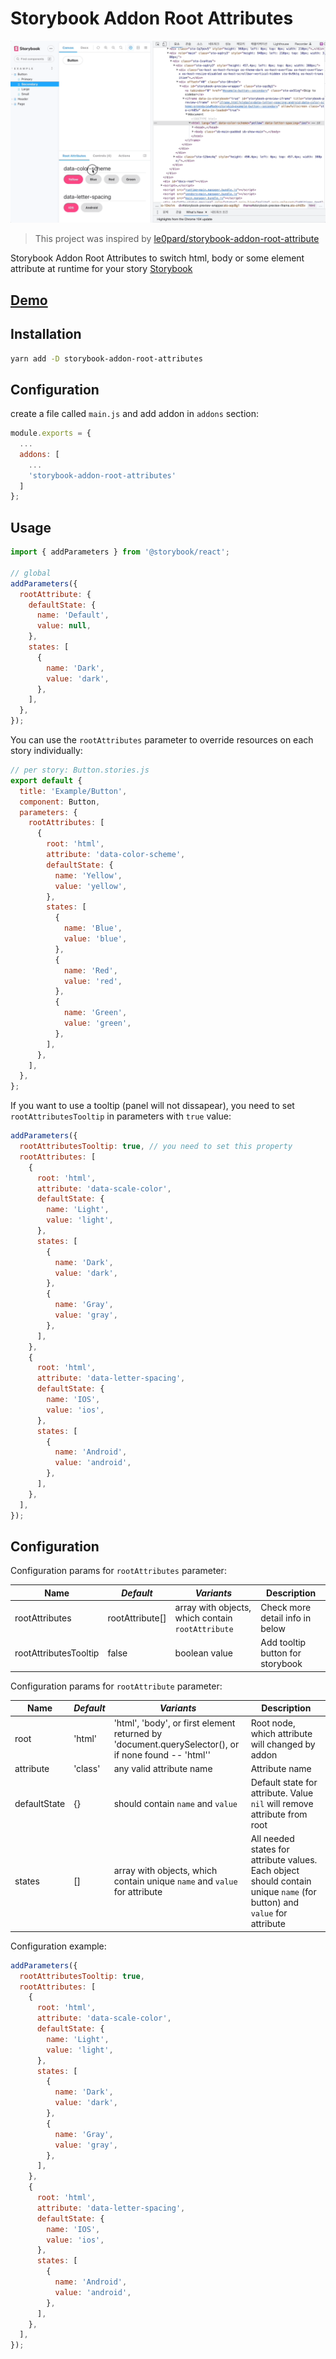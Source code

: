 # Storybook Addon Root Attributes

![demo](/assets/demo.gif)

> This project was inspired by [le0pard/storybook-addon-root-attribute](https://github.com/le0pard/storybook-addon-root-attribute)

Storybook Addon Root Attributes to switch html, body or some element attribute at runtime for your story [Storybook](https://storybook.js.org)

## [Demo](https://storybook-addon-root-attributes.vercel.app/)

## Installation

```sh
yarn add -D storybook-addon-root-attributes
```

## Configuration

create a file called `main.js` and add addon in `addons` section:

```js
module.exports = {
  ...
  addons: [
    ...
    'storybook-addon-root-attributes'
  ]
};
```

## Usage

```js
import { addParameters } from '@storybook/react';

// global
addParameters({
  rootAttribute: {
    defaultState: {
      name: 'Default',
      value: null,
    },
    states: [
      {
        name: 'Dark',
        value: 'dark',
      },
    ],
  },
});
```

You can use the `rootAttributes` parameter to override resources on each story individually:

```js
// per story: Button.stories.js
export default {
  title: 'Example/Button',
  component: Button,
  parameters: {
    rootAttributes: [
      {
        root: 'html',
        attribute: 'data-color-scheme',
        defaultState: {
          name: 'Yellow',
          value: 'yellow',
        },
        states: [
          {
            name: 'Blue',
            value: 'blue',
          },
          {
            name: 'Red',
            value: 'red',
          },
          {
            name: 'Green',
            value: 'green',
          },
        ],
      },
    ],
  },
};
```

If you want to use a tooltip (panel will not dissapear), you need to set `rootAttributesTooltip` in parameters with `true` value:

```js
addParameters({
  rootAttributesTooltip: true, // you need to set this property
  rootAttributes: [
    {
      root: 'html',
      attribute: 'data-scale-color',
      defaultState: {
        name: 'Light',
        value: 'light',
      },
      states: [
        {
          name: 'Dark',
          value: 'dark',
        },
        {
          name: 'Gray',
          value: 'gray',
        },
      ],
    },
    {
      root: 'html',
      attribute: 'data-letter-spacing',
      defaultState: {
        name: 'IOS',
        value: 'ios',
      },
      states: [
        {
          name: 'Android',
          value: 'android',
        },
      ],
    },
  ],
});
```

## Configuration

Configuration params for `rootAttributes` parameter:

| **Name**              | _Default_       | _Variants_                                        | **Description**                  |
| --------------------- | --------------- | ------------------------------------------------- | -------------------------------- |
| rootAttributes        | rootAttribute[] | array with objects, which contain `rootAttribute` | Check more detail info in below  |
| rootAttributesTooltip | false           | boolean value                                     | Add tooltip button for storybook |

Configuration params for `rootAttribute` parameter:

| **Name**     | _Default_ | _Variants_                                                                                          | **Description**                                                                                                         |
| ------------ | --------- | --------------------------------------------------------------------------------------------------- | ----------------------------------------------------------------------------------------------------------------------- |
| root         | 'html'    | 'html', 'body', or first element returned by 'document.querySelector(), or if none found -- 'html'' | Root node, which attribute will changed by addon                                                                        |
| attribute    | 'class'   | any valid attribute name                                                                            | Attribute name                                                                                                          |
| defaultState | {}        | should contain `name` and `value`                                                                   | Default state for attribute. Value `nil` will remove attribute from root                                                |
| states       | []        | array with objects, which contain unique `name` and `value` for attribute                           | All needed states for attribute values. Each object should contain unique `name` (for button) and `value` for attribute |

Configuration example:

```js
addParameters({
  rootAttributesTooltip: true,
  rootAttributes: [
    {
      root: 'html',
      attribute: 'data-scale-color',
      defaultState: {
        name: 'Light',
        value: 'light',
      },
      states: [
        {
          name: 'Dark',
          value: 'dark',
        },
        {
          name: 'Gray',
          value: 'gray',
        },
      ],
    },
    {
      root: 'html',
      attribute: 'data-letter-spacing',
      defaultState: {
        name: 'IOS',
        value: 'ios',
      },
      states: [
        {
          name: 'Android',
          value: 'android',
        },
      ],
    },
  ],
});
```
